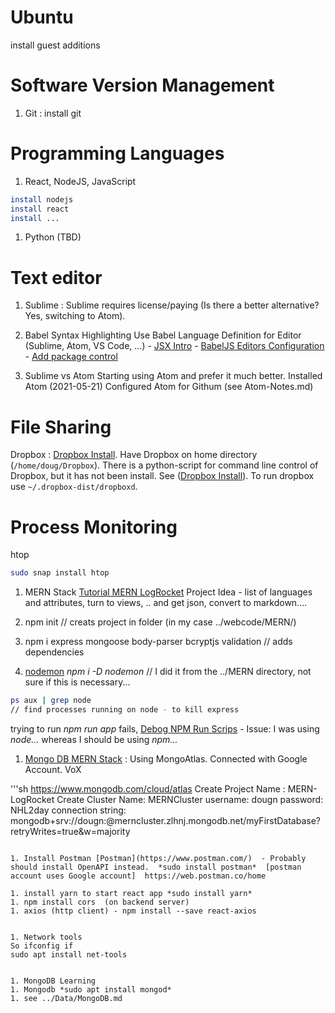 

# Ubuntu
install guest additions


# Software Version Management
1. Git
: install git

# Programming Languages
1. React, NodeJS, JavaScript
```sh
install nodejs
install react
install ...
```

1. Python (TBD)

# Text editor

1. Sublime
: Sublime requires license/paying (Is there a better alternative?  Yes, switching to Atom).

  1. Babel Syntax Highlighting
  Use Babel Language Definition for Editor (Sublime, Atom, VS Code, ...)
    - [JSX Intro](https://reactjs.org/docs/introducing-jsx.html)
    - [BabelJS Editors Configuration](https://babeljs.io/docs/en/editors)
    - [Add package control](https://packagecontrol.io/)


1. Sublime vs Atom
Starting using Atom and prefer it much better.  Installed Atom (2021-05-21)
Configured Atom for Githum (see Atom-Notes.md)

# File Sharing
Dropbox
: [Dropbox Install](https://www.dropbox.com/install-linux).  Have Dropbox on home directory (`/home/doug/Dropbox`).  There is a python-script for command line control of Dropbox, but it has not been install.  See ([Dropbox Install](https://www.dropbox.com/install-linux)).  To run dropbox use `~/.dropbox-dist/dropboxd`.



# Process Monitoring
htop

```sh
sudo snap install htop
```

1. MERN Stack
[Tutorial MERN LogRocket](https://blog.logrocket.com/mern-stack-tutorial/)
Project Idea - list of languages and attributes, turn to views, .. and get json, convert to markdown....
  1. npm init // creats project in folder (in my case ../webcode/MERN/)

  1. npm i express mongoose body-parser bcryptjs validation  // adds dependencies

  1. [nodemon](https://nodemon.io/)  *npm i -D nodemon* // I did it from the ../MERN directory, not sure if this is necessary...
  ```sh
  ps aux | grep node
  // find processes running on node - to kill express
  ```
  trying to run *npm run app* fails, [Debog NPM Run Scrips](https://michael-kuehnel.de/tooling/2018/03/22/helpers-and-tips-for-npm-run-scripts.html) - Issue: I was using *node...* whereas I should be using *npm...*

  1. [Mongo DB MERN Stack](https://www.mongodb.com/mern-stack) : Using MongoAtlas.  Connected with Google Account. VoX

  '''sh
  https://www.mongodb.com/cloud/atlas
  Create Project Name : MERN-LogRocket
  Create Cluster Name: MERNCluster
  username: dougn
  password: NHL2day
  connection string: mongodb+srv://dougn:<password>@merncluster.zlhnj.mongodb.net/myFirstDatabase?retryWrites=true&w=majority
  ```

  1. Install Postman [Postman](https://www.postman.com/)  - Probably should install OpenAPI instead.  *sudo install postman*  [postman account uses Google account]  https://web.postman.co/home

  1. install yarn to start react app *sudo install yarn*
  1. npm install cors  (on backend server)
  1. axios (http client) - npm install --save react-axios


1. Network tools
So ifconfig if
sudo apt install net-tools


1. MongoDB Learning
  1. Mongodb *sudo apt install mongod*  
  1. see ../Data/MongoDB.md
